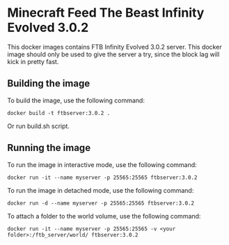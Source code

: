 # Minecraft Feed The Beast Infinity Evolved 3.0.2

This docker images contains FTB Infinity Evolved 3.0.2 server. This docker image should only be used to give the server a try, since the block lag will kick in pretty fast.

## Building the image

To build the image, use the following command:
```console
docker build -t ftbserver:3.0.2 .
```
Or run build.sh script.

## Running the image
To run the image in interactive mode, use the following command:
```console
docker run -it --name myserver -p 25565:25565 ftbserver:3.0.2
```

To run the image in detached mode, use the following command:
```console
docker run -d --name myserver -p 25565:25565 ftbserver:3.0.2
```

To attach a folder to the world volume, use the following command:
```console
docker run -it --name myserver -p 25565:25565 -v <your folder>:/ftb_server/world/ ftbserver:3.0.2
```